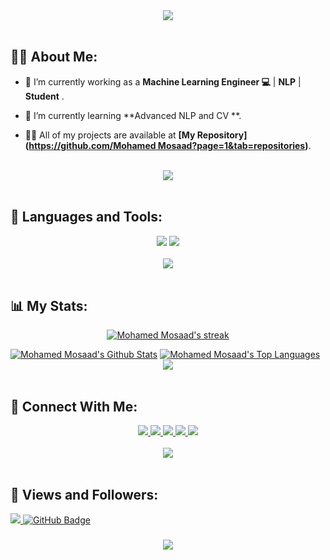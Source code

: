 <div align="center">
    <img src="https://readme-typing-svg.herokuapp.com/?font=Righteous&size=35&center=true&vCenter=true&width=500&height=70&duration=4000&lines=Hi+There!+👋;+I'm+Mohamed+Mosaad!+😎;" />
</div>

<br>

## 🙋‍♂️ About Me:

- 🔭 I’m currently working as a **Machine Learning Engineer  💻** | **NLP** | **Student** .

- 🌱 I’m currently learning **Advanced NLP and CV **.

- 👨‍💻 All of my projects are available at **[My Repository]([https://github.com/Mohamed Mosaad?page=1&tab=repositories](https://github.com/Mohamed-mosad-hadia?tab=repositories))**.

<br>
<div align="center">
    <img src="https://user-images.githubusercontent.com/73097560/115834477-dbab4500-a447-11eb-908a-139a6edaec5c.gif" />
</div>
<br>

## 🚀 Languages and Tools:
<div align="center">
    <img src="https://skillicons.dev/icons?i=python,anaconda,matlab" />
    <img src="https://skillicons.dev/icons?i=github,git,vscode" /><br>
</div>

<br>
<div align="center">
    <img src="https://user-images.githubusercontent.com/73097560/115834477-dbab4500-a447-11eb-908a-139a6edaec5c.gif" />
</div>
<br>

## 📊 My Stats:

<p align="center">
    <a href="https://github.com/Mohamed Mosaad/github-readme-streak-stats">
        <img title="🔥 Get streak stats for your profile at git.io/streak-stats" alt="Mohamed Mosaad's streak" src="https://github-readme-streak-stats.herokuapp.com/?user=Mohamed Mosaad&theme=black-ice&hide_border=true&stroke=0000&background=060A0CD0"/>
    </a>
</p>
<a href="https://github.com/Mohamed Mosaad/github-readme-stats"><img alt="Mohamed Mosaad's Github Stats" src="https://github-readme-stats.vercel.app/api?username=Mohamed Mosaad&show_icons=true&count_private=true&theme=react&hide_border=true&bg_color=0D1117" /></a>
<a href="https://github.com/Mohamed Mosaad/github-readme-stats"><img alt="Mohamed Mosaad's Top Languages" src="https://github-readme-stats.vercel.app/api/top-langs/?username=Mohamed Mosaad&langs_count=8&count_private=true&layout=compact&theme=react&hide_border=true&bg_color=0D1117" /></a>

<br>
<div align="center">
    <img src="https://user-images.githubusercontent.com/73097560/115834477-dbab4500-a447-11eb-908a-139a6edaec5c.gif" />
</div>
<br>

## 🤝 Connect With Me:

<div align="center">
    <a href="https://www.linkedin.com/in/ammar-ageeza-9031891b8/" target="_blank">
        <img src="https://img.shields.io/badge/LinkedIn-0077B5?style=for-the-badge&logo=linkedin&logoColor=white" target="_blank" />
    </a>
  <a href="mailto:ammarfathy516@gmail.com">
    <img src="https://img.shields.io/badge/Gmail-333333?style=for-the-badge&logo=gmail&logoColor=red" />
  </a>
        <a href="https://mostaql.com/u/Mohamed Mosaad/portfolio">
    <img src="https://img.shields.io/badge/Portfolio-0077B5?style=for-the-badge&logoColor=white" />
  </a>
    <a href="https://youtube.com/@Mohamed Mosaad91?si=bHNizIHn9dIL3jX7">
    <img src="https://img.shields.io/badge/Youtube-red?style=for-the-badge&logo=youtube&logoColor=white" />
  </a>
     </a>
     <a href="https://t.me/Mohamed Mosaad">
    <img src="https://img.shields.io/badge/Telegram-0077B5?style=for-the-badge&logo=telegram&logoColor=white" />
  </a>
</div>

<br>
<div align="center">
    <img src="https://user-images.githubusercontent.com/73097560/115834477-dbab4500-a447-11eb-908a-139a6edaec5c.gif" />
</div>
<br>

## 💜 Views and Followers:

<a href="https://github.com/Mohamed Mosaad/github-profile-views-counter">
    <img src="https://komarev.com/ghpvc/?username=Mohamed Mosaad">
</a>
<a href="https://github.com/Mohamed Mosaad?tab=followers"><img src="https://img.shields.io/github/followers/Mohamed Mosaad?label=Followers&style=social" alt="GitHub Badge"></a>
<h3 align="center">
    <img src="https://readme-typing-svg.herokuapp.com/?font=Righteous&size=25&center=true&vCenter=true&width=500&height=70&duration=4000&lines=Thanks+for+visiting!+❤️;+Shoot+me+a+message+on+Linkedin!;I'm+Long+Life+Learner">
</h3>

<br/>
